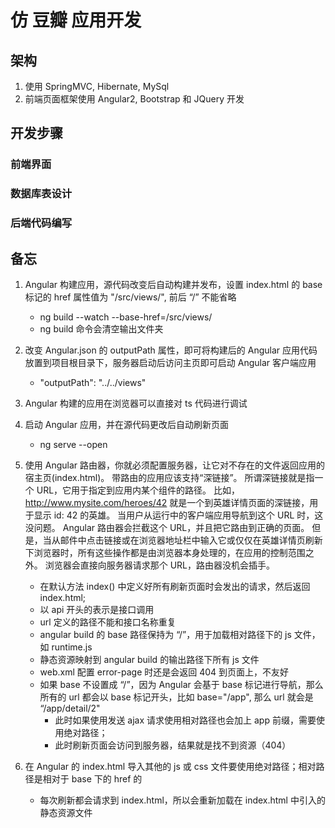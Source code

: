 # 仿 豆瓣 应用开发

## 架构

1. 使用 SpringMVC, Hibernate, MySql
2. 前端页面框架使用 Angular2, Bootstrap 和 JQuery 开发

## 开发步骤

### 前端界面

### 数据库表设计

### 后端代码编写


## 备忘

1. Angular 构建应用，源代码改变后自动构建并发布，设置 index.html 的 base 标记的 href 属性值为 "/src/views/", 前后 “/” 不能省略
    - ng build --watch --base-href=/src/views/
    - ng build 命令会清空输出文件夹
2. 改变 Angular.json 的 outputPath 属性，即可将构建后的 Angular 应用代码放置到项目根目录下，服务器启动后访问主页即可启动 Angular 客户端应用
    - "outputPath": "../../views"
3. Angular 构建的应用在浏览器可以直接对 ts 代码进行调试
4. 启动 Angular 应用，并在源代码更改后自动刷新页面
    - ng serve --open 
5. 使用 Angular 路由器，你就必须配置服务器，让它对不存在的文件返回应用的宿主页(index.html)。
   带路由的应用应该支持“深链接”。 所谓深链接就是指一个 URL，它用于指定到应用内某个组件的路径。 比如，http://www.mysite.com/heroes/42 就是一个到英雄详情页面的深链接，用于显示 id: 42 的英雄。
   当用户从运行中的客户端应用导航到这个 URL 时，这没问题。 Angular 路由器会拦截这个 URL，并且把它路由到正确的页面。
   但是，当从邮件中点击链接或在浏览器地址栏中输入它或仅仅在英雄详情页刷新下浏览器时，所有这些操作都是由浏览器本身处理的，在应用的控制范围之外。 浏览器会直接向服务器请求那个 URL，路由器没机会插手。
    - 在默认方法 index() 中定义好所有刷新页面时会发出的请求，然后返回 index.html;
    - 以 api 开头的表示是接口调用
    - url 定义的路径不能和接口名称重复
    - angular build 的 base 路径保持为 “/”，用于加载相对路径下的 js 文件，如 runtime.js
    - 静态资源映射到 angular build 的输出路径下所有 js 文件
    - web.xml 配置 error-page 时还是会返回 404 到页面上，不友好
    - 如果 base 不设置成 “/”，因为 Angular 会基于 base 标记进行导航，那么所有的 url 都会以 base 标记开头，比如 base="/app", 那么 url 就会是 “/app/detail/2" 
        - 此时如果使用发送 ajax 请求使用相对路径也会加上 app 前缀，需要使用绝对路径；
        - 此时刷新页面会访问到服务器，结果就是找不到资源（404）
    
6. 在 Angular 的 index.html 导入其他的 js 或 css 文件要使用绝对路径；相对路径是相对于 base 下的 href 的
    - 每次刷新都会请求到 index.html，所以会重新加载在 index.html 中引入的静态资源文件